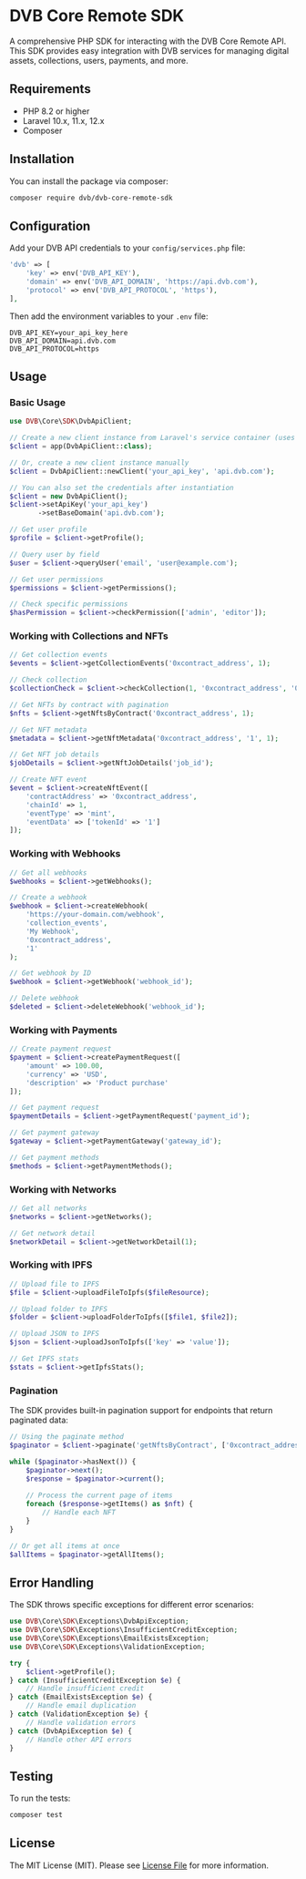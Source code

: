 # DVB Core Remote SDK

A comprehensive PHP SDK for interacting with the DVB Core Remote API. This SDK provides easy integration with DVB services for managing digital assets, collections, users, payments, and more.

## Requirements

- PHP 8.2 or higher
- Laravel 10.x, 11.x, 12.x
- Composer

## Installation

You can install the package via composer:

```bash
composer require dvb/dvb-core-remote-sdk
```

## Configuration

Add your DVB API credentials to your `config/services.php` file:

```php
'dvb' => [
    'key' => env('DVB_API_KEY'),
    'domain' => env('DVB_API_DOMAIN', 'https://api.dvb.com'),
    'protocol' => env('DVB_API_PROTOCOL', 'https'),
],
```

Then add the environment variables to your `.env` file:

```env
DVB_API_KEY=your_api_key_here
DVB_API_DOMAIN=api.dvb.com
DVB_API_PROTOCOL=https
```

## Usage

### Basic Usage

```php
use DVB\Core\SDK\DvbApiClient;

// Create a new client instance from Laravel's service container (uses config/services.php)
$client = app(DvbApiClient::class);

// Or, create a new client instance manually
$client = DvbApiClient::newClient('your_api_key', 'api.dvb.com');

// You can also set the credentials after instantiation
$client = new DvbApiClient();
$client->setApiKey('your_api_key')
       ->setBaseDomain('api.dvb.com');

// Get user profile
$profile = $client->getProfile();

// Query user by field
$user = $client->queryUser('email', 'user@example.com');

// Get user permissions
$permissions = $client->getPermissions();

// Check specific permissions
$hasPermission = $client->checkPermission(['admin', 'editor']);
```

### Working with Collections and NFTs

```php
// Get collection events
$events = $client->getCollectionEvents('0xcontract_address', 1);

// Check collection
$collectionCheck = $client->checkCollection(1, '0xcontract_address', '0xuser_address');

// Get NFTs by contract with pagination
$nfts = $client->getNftsByContract('0xcontract_address', 1);

// Get NFT metadata
$metadata = $client->getNftMetadata('0xcontract_address', '1', 1);

// Get NFT job details
$jobDetails = $client->getNftJobDetails('job_id');

// Create NFT event
$event = $client->createNftEvent([
    'contractAddress' => '0xcontract_address',
    'chainId' => 1,
    'eventType' => 'mint',
    'eventData' => ['tokenId' => '1']
]);
```

### Working with Webhooks

```php
// Get all webhooks
$webhooks = $client->getWebhooks();

// Create a webhook
$webhook = $client->createWebhook(
    'https://your-domain.com/webhook',
    'collection_events',
    'My Webhook',
    '0xcontract_address',
    '1'
);

// Get webhook by ID
$webhook = $client->getWebhook('webhook_id');

// Delete webhook
$deleted = $client->deleteWebhook('webhook_id');
```

### Working with Payments

```php
// Create payment request
$payment = $client->createPaymentRequest([
    'amount' => 100.00,
    'currency' => 'USD',
    'description' => 'Product purchase'
]);

// Get payment request
$paymentDetails = $client->getPaymentRequest('payment_id');

// Get payment gateway
$gateway = $client->getPaymentGateway('gateway_id');

// Get payment methods
$methods = $client->getPaymentMethods();
```

### Working with Networks

```php
// Get all networks
$networks = $client->getNetworks();

// Get network detail
$networkDetail = $client->getNetworkDetail(1);
```

### Working with IPFS

```php
// Upload file to IPFS
$file = $client->uploadFileToIpfs($fileResource);

// Upload folder to IPFS
$folder = $client->uploadFolderToIpfs([$file1, $file2]);

// Upload JSON to IPFS
$json = $client->uploadJsonToIpfs(['key' => 'value']);

// Get IPFS stats
$stats = $client->getIpfsStats();
```

### Pagination

The SDK provides built-in pagination support for endpoints that return paginated data:

```php
// Using the paginate method
$paginator = $client->paginate('getNftsByContract', ['0xcontract_address', 1]);

while ($paginator->hasNext()) {
    $paginator->next();
    $response = $paginator->current();
    
    // Process the current page of items
    foreach ($response->getItems() as $nft) {
        // Handle each NFT
    }
}

// Or get all items at once
$allItems = $paginator->getAllItems();
```

## Error Handling

The SDK throws specific exceptions for different error scenarios:

```php
use DVB\Core\SDK\Exceptions\DvbApiException;
use DVB\Core\SDK\Exceptions\InsufficientCreditException;
use DVB\Core\SDK\Exceptions\EmailExistsException;
use DVB\Core\SDK\Exceptions\ValidationException;

try {
    $client->getProfile();
} catch (InsufficientCreditException $e) {
    // Handle insufficient credit
} catch (EmailExistsException $e) {
    // Handle email duplication
} catch (ValidationException $e) {
    // Handle validation errors
} catch (DvbApiException $e) {
    // Handle other API errors
}
```

## Testing

To run the tests:

```bash
composer test
```

## License

The MIT License (MIT). Please see [License File](LICENSE) for more information.
